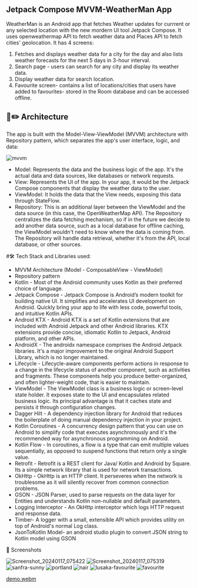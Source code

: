 ##  Jetpack Compose MVVM-WeatherMan App
WeatherMan is an Android app that fetches Weather updates for currrent or any selected location with the new mordern UI tool Jetpack Compose. It uses openweathermap API to fetch weather data and Places API to fetch cities' geolocation. It has 4 screens:
 1. Fetches and displays weather data for a city for the day and also lists weather forecasts for the next 5 days in 3-hour interval.
 2. Search page - users can search for any city and display its weather data.
 3. Display weather data for search location.
 4. Favourite screen- contains a list of locations/cities that users have added to favourites- stored in the Room database and can be accessed offline.

## 📐✏️ Architecture
 The app is built with the Model-View-ViewModel (MVVM) architecture with Repository pattern, which separates the app's user interface, logic, and data:
 
![mvvm](https://github.com/eskeikim/MVVM-Weather-app/assets/30348600/eb70c54e-d9d8-4e5c-9e52-f2c890d03e2c)

 * Model: Represents the data and the business logic of the app. It's the actual data and data sources, like databases or network requests.
 * View: Represents the UI of the app. In your app, it would be the Jetpack Compose components that display the weather data to the user.
 * ViewModel: It holds the data that the View needs, exposing this data through StateFlow.
 * Repository: This is an additional layer between the ViewModel and the data source (in this case, the OpenWeatherMap API). The Repository centralizes the data fetching mechanism, so if in the future we decide to add another data source, such as a local database for offline caching, the ViewModel wouldn't need to know where the data is coming from. The Repository will handle data retrieval, whether it's from the API, local database, or other sources.

#🛠 Tech Stack and Libraries used:
  * MVVM Architecture (Model - ComposableView - ViewModel)
  * Repository pattern
  * Kotlin - Most of the Android community uses Kotlin as their preferred choice of language.
  * Jetpack Compose - Jetpack Compose is Android’s modern toolkit for building native UI. It simplifies and accelerates UI development on Android. Quickly bring your app to life with less code, powerful tools, and intuitive Kotlin APIs.
  * Android KTX - Android KTX is a set of Kotlin extensions that are included with Android Jetpack and other Android libraries. KTX extensions provide concise, idiomatic Kotlin to Jetpack, Android platform, and other APIs.
  * AndroidX - The androidx namespace comprises the Android Jetpack libraries. It's a major improvement to the original Android Support Library, which is no longer maintained.
  * Lifecycle - Lifecycle-aware components perform actions in response to a change in the lifecycle status of another component, such as activities and fragments. These components help you produce better-organized, and often lighter-weight code, that is easier to maintain.
  * ViewModel - The ViewModel class is a business logic or screen-level state holder. It exposes state to the UI and encapsulates related business logic. Its principal advantage is that it caches state and persists it through configuration changes.
  * Dagger Hilt - A dependency injection library for Android that reduces the boilerplate of doing manual dependency injection in your project.
  * Kotlin Coroutines - A concurrency design pattern that you can use on Android to simplify code that executes asynchronously and it's the recommended way for asynchronous programming on Android.
  * Kotlin Flow - In coroutines, a flow is a type that can emit multiple values sequentially, as opposed to suspend functions that return only a single value.
  * Retrofit - Retrofit is a REST client for Java/ Kotlin and Android by Square. Its a simple network library that is used for network transactions.
  * OkHttp - OkHttp is an HTTP client. It perseveres when the network is troublesome as it will silently recover from common connection problems.
  * GSON - JSON Parser, used to parse requests on the data layer for Entities and understands Kotlin non-nullable and default parameters.
  * Logging Interceptor - An OkHttp interceptor which logs HTTP request and response data.
  * Timber- A logger with a small, extensible API which provides utility on top of Android's normal Log class.
  * JsonToKotlin Model- an android studio plugin to convert JSON string to Kotlin model using GSON


📱 Screenshots

![Screenshot_20240117_075422](https://github.com/eskeikim/MVVM-Weather-app/assets/30348600/de5bcfb2-99fe-430f-94d2-2c40a74201e8)
![Screenshot_20240117_075319](https://github.com/eskeikim/MVVM-Weather-app/assets/30348600/b70ff6b5-e151-4f02-bfc5-af25748a6027)
![sanfra-sunny](https://github.com/eskeikim/MVVM-Weather-app/assets/30348600/abd433ee-b60b-4bea-ab87-87c0b8cf5484)
![portland](https://github.com/eskeikim/MVVM-Weather-app/assets/30348600/b4d71698-f33d-4f6a-8c70-516c4ee32e25)
![nair](https://github.com/eskeikim/MVVM-Weather-app/assets/30348600/18f52f27-2efe-4248-8661-a4bd1433119a)
![lusaka-favourite](https://github.com/eskeikim/MVVM-Weather-app/assets/30348600/eefe59f8-cc63-4966-af82-ae46e3d9fc90)
![favourite](https://github.com/eskeikim/MVVM-Weather-app/assets/30348600/9214192e-08ae-4d32-9c0c-246f82113456)


[demo.webm](https://github.com/eskeikim/MVVM-Weather-app/assets/30348600/f1d86c03-6fde-4267-b7dc-20635bf92168)
